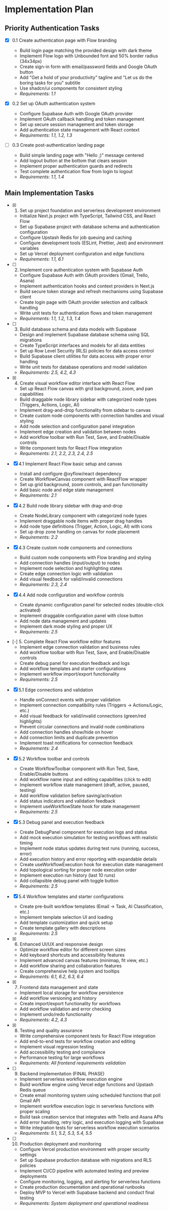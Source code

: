 # Implementation Plan

## Priority Authentication Tasks

- [x] 0.1 Create authentication page with Flow branding
  - Build login page matching the provided design with dark theme
  - Implement Flow logo with Unbounded font and 50% border radius (34x34px)
  - Create sign-in form with email/password fields and Google OAuth button
  - Add "Get a hold of your productivity" tagline and "Let us do the boring tasks for you" subtitle
  - Use shadcn/ui components for consistent styling
  - _Requirements: 1.1_

- [x] 0.2 Set up OAuth authentication system
  - Configure Supabase Auth with Google OAuth provider
  - Implement OAuth callback handling and token management
  - Set up secure session management and token storage
  - Add authentication state management with React context
  - _Requirements: 1.1, 1.2, 1.3_

- [ ] 0.3 Create post-authentication landing page
  - Build simple landing page with "Hello ;)" message centered
  - Add logout button at the bottom that clears session
  - Implement proper authentication guards and redirects
  - Test complete authentication flow from login to logout
  - _Requirements: 1.1, 1.4_

## Main Implementation Tasks

- [x] 1. Set up project foundation and serverless development environment
  - Initialize Next.js project with TypeScript, Tailwind CSS, and React Flow
  - Set up Supabase project with database schema and authentication configuration
  - Configure Upstash Redis for job queuing and caching
  - Configure development tools (ESLint, Prettier, Jest) and environment variables
  - Set up Vercel deployment configuration and edge functions
  - _Requirements: 1.1, 6.1_

- [ ] 2. Implement core authentication system with Supabase Auth
  - Configure Supabase Auth with OAuth providers (Gmail, Trello, Asana)
  - Implement authentication hooks and context providers in Next.js
  - Build secure token storage and refresh mechanisms using Supabase client
  - Create login page with OAuth provider selection and callback handling
  - Write unit tests for authentication flows and token management
  - _Requirements: 1.1, 1.2, 1.3, 1.4_

- [ ] 3. Build database schema and data models with Supabase
  - Design and implement Supabase database schema using SQL migrations
  - Create TypeScript interfaces and models for all data entities
  - Set up Row Level Security (RLS) policies for data access control
  - Build Supabase client utilities for data access with proper error handling
  - Write unit tests for database operations and model validation
  - _Requirements: 2.5, 4.2, 4.3_

- [x] 4. Create visual workflow editor interface with React Flow
  - Set up React Flow canvas with grid background, zoom, and pan capabilities
  - Build draggable node library sidebar with categorized node types (Triggers, Actions, Logic, AI)
  - Implement drag-and-drop functionality from sidebar to canvas
  - Create custom node components with connection handles and visual styling
  - Add node selection and configuration panel integration
  - Implement edge creation and validation between nodes
  - Add workflow toolbar with Run Test, Save, and Enable/Disable controls
  - Write component tests for React Flow integration
  - _Requirements: 2.1, 2.2, 2.3, 2.4, 2.5_

- [x] 4.1 Implement React Flow basic setup and canvas
  - Install and configure @xyflow/react dependency
  - Create WorkflowCanvas component with ReactFlow wrapper
  - Set up grid background, zoom controls, and pan functionality
  - Add basic node and edge state management
  - _Requirements: 2.1_

- [x] 4.2 Build node library sidebar with drag-and-drop
  - Create NodeLibrary component with categorized node types
  - Implement draggable node items with proper drag handles
  - Add node type definitions (Trigger, Action, Logic, AI) with icons
  - Set up drop zone handling on canvas for node placement
  - _Requirements: 2.2_

- [x] 4.3 Create custom node components and connections
  - Build custom node components with Flow branding and styling
  - Add connection handles (input/output) to nodes
  - Implement node selection and highlighting states
  - Create edge connection logic with validation
  - Add visual feedback for valid/invalid connections
  - _Requirements: 2.3, 2.4_

- [x] 4.4 Add node configuration and workflow controls
  - Create dynamic configuration panel for selected nodes (double-click activated)
  - Implement draggable configuration panel with close button
  - Add node data management and updates
  - Implement dark mode styling and proper UX
  - _Requirements: 2.5_

- [-] 5. Complete React Flow workflow editor features
  - Implement edge connection validation and business rules
  - Add workflow toolbar with Run Test, Save, and Enable/Disable controls
  - Create debug panel for execution feedback and logs
  - Add workflow templates and starter configurations
  - Implement workflow import/export functionality
  - _Requirements: 2.5_

- [x] 5.1 Edge connections and validation
  - Handle onConnect events with proper validation
  - Implement connection compatibility rules (Triggers → Actions/Logic, etc.)
  - Add visual feedback for valid/invalid connections (green/red highlights)
  - Prevent circular connections and invalid node combinations
  - Add connection handles show/hide on hover
  - Add connection limits and duplicate prevention
  - Implement toast notifications for connection feedback
  - _Requirements: 2.4_

- [x] 5.2 Workflow toolbar and controls
  - Create WorkflowToolbar component with Run Test, Save, Enable/Disable buttons
  - Add workflow name input and editing capabilities (click to edit)
  - Implement workflow state management (draft, active, paused, testing)
  - Add workflow validation before saving/activation
  - Add status indicators and validation feedback
  - Implement useWorkflowState hook for state management
  - _Requirements: 2.5_

- [x] 5.3 Debug panel and execution feedback
  - Create DebugPanel component for execution logs and status
  - Add mock execution simulation for testing workflows with realistic timing
  - Implement node status updates during test runs (running, success, error)
  - Add execution history and error reporting with expandable details
  - Create useWorkflowExecution hook for execution state management
  - Add topological sorting for proper node execution order
  - Implement execution run history (last 10 runs)
  - Add collapsible debug panel with toggle button
  - _Requirements: 2.5_

- [x] 5.4 Workflow templates and starter configurations
  - Create pre-built workflow templates (Email → Task, AI Classification, etc.)
  - Implement template selection UI and loading
  - Add template customization and quick setup
  - Create template gallery with descriptions
  - _Requirements: 2.5_

- [x] 6. Enhanced UI/UX and responsive design
  - Optimize workflow editor for different screen sizes
  - Add keyboard shortcuts and accessibility features
  - Implement advanced canvas features (minimap, fit view, etc.)
  - Add workflow sharing and collaboration features
  - Create comprehensive help system and tooltips
  - _Requirements: 6.1, 6.2, 6.3, 6.4_

- [x] 7. Frontend data management and state
  - Implement local storage for workflow persistence
  - Add workflow versioning and history
  - Create import/export functionality for workflows
  - Add workflow validation and error checking
  - Implement undo/redo functionality
  - _Requirements: 4.2, 4.3_

- [x] 8. Testing and quality assurance
  - Write comprehensive component tests for React Flow integration
  - Add end-to-end tests for workflow creation and editing
  - Implement visual regression testing
  - Add accessibility testing and compliance
  - Performance testing for large workflows
  - _Requirements: All frontend requirements validation_

- [ ] 9. Backend implementation (FINAL PHASE)
  - Implement serverless workflow execution engine
  - Build workflow engine using Vercel edge functions and Upstash Redis queue
  - Create email monitoring system using scheduled functions that poll Gmail API
  - Implement workflow execution logic in serverless functions with proper scaling
  - Build task creation service that integrates with Trello and Asana APIs
  - Add error handling, retry logic, and execution logging with Supabase
  - Write integration tests for serverless workflow execution scenarios
  - _Requirements: 5.1, 5.2, 5.3, 5.4, 5.5_

- [ ] 10. Production deployment and monitoring
  - Configure Vercel production environment with proper security settings
  - Set up Supabase production database with migrations and RLS policies
  - Implement CI/CD pipeline with automated testing and preview deployments
  - Configure monitoring, logging, and alerting for serverless functions
  - Create production documentation and operational runbooks
  - Deploy MVP to Vercel with Supabase backend and conduct final testing
  - _Requirements: System deployment and operational readiness_
